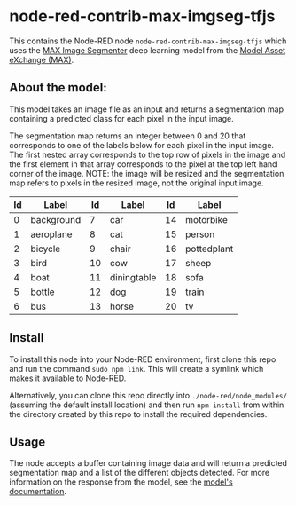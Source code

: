 node-red-contrib-max-imgseg-tfjs
=====================

This contains the Node-RED node `node-red-contrib-max-imgseg-tfjs` which uses the [MAX Image Segmenter](https://github.com/IBM/MAX-Image-Segmenter) deep learning model from the [Model Asset eXchange (MAX)](https://developer.ibm.com/exchanges/models/).

About the model:
----------------

This model takes an image file as an input and returns a segmentation map containing a predicted class for each pixel in the input image.

The segmentation map returns an integer between 0 and 20 that corresponds to one of the labels below for each pixel in the input image. The first nested array corresponds to the top row of pixels in the image and the first element in that array corresponds to the pixel at the top left hand corner of the image. NOTE: the image will be resized and the segmentation map refers to pixels in the resized image, not the original input image.

| Id | Label       | Id | Label       | Id | Label       |
|----|-------------|----|-------------|----|-------------|
| 0  | background  | 7  | car         | 14 | motorbike   |
| 1  | aeroplane   | 8  | cat         | 15 | person      |
| 2  | bicycle     | 9  | chair       | 16 | pottedplant |
| 3  | bird        | 10 | cow         | 17 | sheep       |
| 4  | boat        | 11 | diningtable | 18 | sofa        |
| 5  | bottle      | 12 | dog         | 19 | train       |
| 6  | bus         | 13 | horse       | 20 | tv          |


Install
-------

To install this node into your Node-RED environment, first clone this repo and run the command `sudo npm link`. This will create a symlink which makes it available to Node-RED.

Alternatively, you can clone this repo directly into `./node-red/node_modules/` (assuming the default install location) and then run `npm install` from within the directory created by this repo to install the required dependencies.

Usage
-----

The node accepts a buffer containing image data and will return a predicted segmentation map and a list of the different objects detected. For more information on the response from the model, see the [model's documentation](https://developer.ibm.com/exchanges/models/all/max-image-segmenter/).
